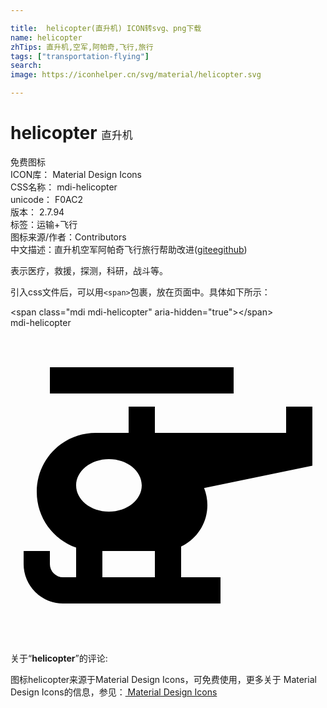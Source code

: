 ```yaml
---

title:  helicopter(直升机) ICON转svg、png下载
name: helicopter
zhTips: 直升机,空军,阿帕奇,飞行,旅行
tags: ["transportation-flying"]
search: 
image: https://iconhelper.cn/svg/material/helicopter.svg

---
```


# helicopter  <small style="font-size: 60%;font-weight: 100">直升机</small>


<div class="detail-page">
<p>
<span><span class="badge-success badge">免费图标</span> </span>
<br/>
<span>
ICON库：
<span class="badge-secondary badge">Material Design Icons</span> 
</span>
<br/>
<span>
CSS名称：
<span class="badge-secondary badge">mdi-helicopter</span> 
</span>
<br/>
<span>
unicode：
<span class="badge-secondary badge">F0AC2</span> 
<copy-btn content='F0AC2' btn-title=""></copy-btn>
<copy-btn :content='String.fromCodePoint(parseInt("F0AC2", 16))' btn-title="复制U"></copy-btn>
</span>
<br/>
<span>
版本：
<span class="badge-secondary badge">2.7.94</span> 
</span><br/><span>标签：<span class="badge-light badge"><router-link to="/tags/transportation-flying.html">运输+飞行</router-link></span></span>
<br/>
<span>图标来源/作者：<span class="badge-light badge">Contributors</span></span> 
<br/>
<span class="zh-detail">中文描述：<span class="badge-primary badge">直升机</span><span class="badge-primary badge">空军</span><span class="badge-primary badge">阿帕奇</span><span class="badge-primary badge">飞行</span><span class="badge-primary badge">旅行</span><span class="help-link"><span>帮助改进</span>(<a href="https://gitee.com/liuwave/icon-helper/edit/master/json/material/helicopter.json" target="_blank" rel="noopener noreferrer">gitee</a><a href="https://github.com/liuwave/icon-helper/edit/master/json/material/helicopter.json" target="_blank" rel="noopener noreferrer">github</a></span>)</span><br/>
</p>
</div><div class="description description alert alert-light">表示医疗，救援，探测，科研，战斗等。</div>
<div class="alert alert-dark">
  <i class="mdi mdi-helicopter mdi-48px"></i>
  <i class="mdi mdi-helicopter mdi-36px"></i>
  <i class="mdi mdi-helicopter mdi-24px"></i>
  <i class="mdi mdi-helicopter mdi-18px"></i>
</div>
<div>
  <p>引入css文件后，可以用<code>&lt;span&gt;</code>包裹，放在页面中。具体如下所示：    
  </p>
  <div class="alert alert-primary" style="font-size: 14px">
    &lt;span class="mdi mdi-helicopter" aria-hidden="true"&gt;&lt;/span&gt;
    <copy-btn content='<span class="mdi mdi-helicopter" aria-hidden="true"></span>'></copy-btn>
  </div>
  <div class="alert alert-secondary">
    <i class="mdi mdi-helicopter"
    style="font-size: 24px"
    aria-hidden="true"></i> mdi-helicopter
    <copy-btn content="mdi-helicopter" btn-title="复制图标名称"></copy-btn>
  </div>
</div>
<div id="svg" class="svg-wrap">
<svg xmlns="http://www.w3.org/2000/svg" viewBox="0 0 24 24"><path d="M3,3H17V5H3V3M23,6V10.5L14.75,12.2C14.91,12.6 15,13.04 15,13.5C15,14.9 14.18,16.1 13,16.66V17L13,19H16V21H4A3,3 0 0,1 1,18V17H3V18A1,1 0 0,0 4,19H5V16.74C3.25,16.13 2,14.46 2,12.5C2,10 4,8 6.5,8H9V6H11V8H21V6H23M11,19V17H7V19H11M7.5,10C6.12,10 5,10.9 5,12C5,13.1 6.12,14 7.5,14C8.88,14 10,13.1 10,12C10,10.9 8.88,10 7.5,10Z" /></svg>
</div>
<detail full-name='mdi-helicopter'></detail>
<div class="icon-detail__container">
<p>关于“<b>helicopter</b>”的评论:</p>
</div>
<Vssue title="关于“helicopter”的评论" />    
<div><p>图标helicopter来源于Material Design Icons，可免费使用，更多关于 Material Design Icons的信息，参见：<a target="_blank" href="https://iconhelper.cn/material.html"> Material Design Icons</a>
</p></div>
